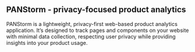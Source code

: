 ## PANStorm - privacy-focused product analytics

PANStorm is a lightweight, privacy-first web-based product analytics application. It’s designed to track pages and components on your website with minimal data collection, 
respecting user privacy while providing insights into your product usage.
